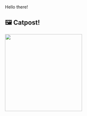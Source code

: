 Hello there!



## 🖼️ Catpost!

<sub>
    <img src="https://cdn2.thecatapi.com/images/6i2.jpg" height="256">
</sub>

